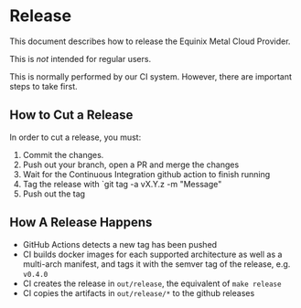 # Release

This document describes how to release the Equinix Metal Cloud Provider.

This is _not_ intended for regular users.

This is normally performed by our CI system. However, there are important steps to take first.

## How to Cut a Release

In order to cut a release, you must:

1. Commit the changes.
1. Push out your branch, open a PR and merge the changes
1. Wait for the Continuous Integration github action to finish running
1. Tag the release with `git tag -a vX.Y.z -m "Message"
1. Push out the tag

## How A Release Happens

* GitHub Actions detects a new tag has been pushed
* CI builds docker images for each supported architecture as well as a multi-arch manifest, and tags it with the semver tag of the release, e.g. `v0.4.0`
* CI creates the release in `out/release`, the equivalent of `make release`
* CI copies the artifacts in `out/release/*` to the github releases